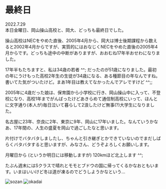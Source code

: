 # 最終日

2022.7.29<br />
本日金曜日、岡山操山高校と、岡大、どっちも最終日でした。

操山高校はNECをやめた直後、2005年4月から、岡大は博士後期課程から数えると2002年4月からですが、実質的にはおなじくNECをやめた直後の2005年4月からです。どっちも途中の中断がありますが、おおむね17年半おせわになりました。

17年半もたちますと、私は34歳の若者 ^^; だったのが51歳になりました。最初の年にうけもった高校2年生の生徒が34歳になる、ある種節目の年なんですね。書いてた気がついたけど。まあ1年目は教えてなかったんでアレですけど ^^;;

2005年に4歳だった娘は、保育園から小学校に行き、岡山操山中に入って、不登校になり、高校1年までがんばったけどあきらめて通信制高校にいって、ほんとに文字通り(本人が)毎日泣いて暮らして2浪したけど無事(?)大学生になりました。

名古屋に23年、奈良に2年、東京に9年、岡山に17年いました。なんていうかなあ、17年間の、人生の盛夏を岡山で過ごしたなと思います。

片付けでバタバタしましたし、ちゃんと引き継ぎとかできていないのでまだしばらくバタバタすると思いますが、みなさん、どうぞよろしくお願いします。

月曜日から (というか明日には移動しますが) 120kmほど北上します ^^;

たぶん週末にはSクラスで晴れとモモとブドウの国に帰ってくるかなおともいます。いまはいいけど冬は道が凍るのでどうしようかなという...

![sozan](sozan.png)
![okadai](okadai.png)